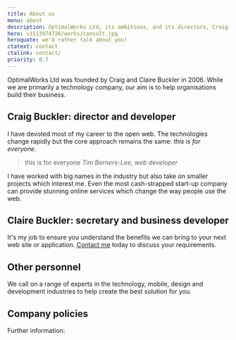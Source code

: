 ```yaml
---
title: About us
menu: about
description: OptimalWorks Ltd, its ambitions, and its directors, Craig Buckler and Claire Buckler.
hero: v1513974726/works/consult.jpg
heroquote: we'd rather talk about you!
ctatext: contact
ctalink: contact/
priority: 0.7
---
```


OptimalWorks Ltd was founded by Craig and Claire Buckler in 2006. While we are primarily a technology company, our aim is to help organisations build their business.


## Craig Buckler: director and developer

I have devoted most of my career to the open web. The technologies change rapidly but the core approach remains the same: *this is for everyone*.

> this is for everyone
<cite>Tim Berners-Lee, web developer</cite>

I have worked with big names in the industry but also take on smaller projects which interest me. Even the most cash-strapped start-up company can provide stunning online services which change the way people use the web.


## Claire Buckler: secretary and business developer

It's my job to ensure you understand the benefits we can bring to your next web site or application. [Contact me]([root]contact/) today to discuss your requirements.


## Other personnel

We call on a range of experts in the technology, mobile, design and development industries to help create the best solution for you.


## Company policies

Further information:
